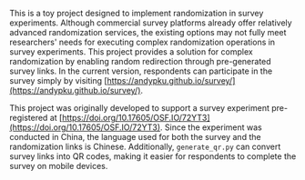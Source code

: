 This is a toy project designed to implement randomization in survey experiments. Although commercial survey platforms already offer relatively advanced randomization services, the existing options may not fully meet researchers' needs for executing complex randomization operations in survey experiments. This project provides a solution for complex randomization by enabling random redirection through pre-generated survey links. In the current version, respondents can participate in the survey simply by visiting [https://andypku.github.io/survey/](https://andypku.github.io/survey/).

This project was originally developed to support a survey experiment pre-registered at [https://doi.org/10.17605/OSF.IO/72YT3](https://doi.org/10.17605/OSF.IO/72YT3). Since the experiment was conducted in China, the language used for both the survey and the randomization links is Chinese. Additionally, `generate_qr.py` can convert survey links into QR codes, making it easier for respondents to complete the survey on mobile devices.
